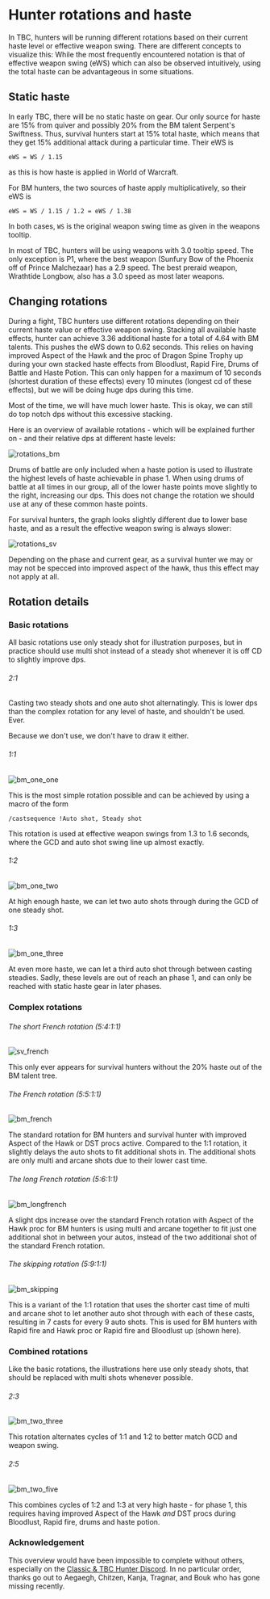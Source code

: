 # Hunter rotations and haste

In TBC, hunters will be running different rotations based on their current haste level or effective weapon swing. There are different concepts to visualize this: While the most frequently encountered notation is that of effective weapon swing (eWS) which can also be observed intuitively, using the total haste can be advantageous in some situations.

## Static haste

In early TBC, there will be no static haste on gear. Our only source for haste are 15% from quiver and possibly 20% from the BM talent Serpent's Swiftness. Thus, survival hunters start at 15% total haste, which means that they get 15% additional attack during a particular time. Their eWS is

```
eWS = WS / 1.15
```

as this is how haste is applied in World of Warcraft.

For BM hunters, the two sources of haste apply multiplicatively, so their eWS is

```
eWS = WS / 1.15 / 1.2 = eWS / 1.38
```

In both cases, `WS` is the original weapon swing time as given in the weapons tooltip.

In most of TBC, hunters will be using weapons with 3.0 tooltip speed. The only exception is P1, where the best weapon (Sunfury Bow of the Phoenix off of Prince Malchezaar) has a 2.9 speed. The best preraid weapon, Wrathtide Longbow, also has a 3.0 speed as most later weapons.

## Changing rotations

During a fight, TBC hunters use different rotations depending on their current haste value or effective weapon swing. Stacking all available haste effects, hunter can achieve 3.36 additional haste for a total of 4.64 with BM talents. This pushes the eWS down to 0.62 seconds. This relies on having improved Aspect of the Hawk and the proc of Dragon Spine Trophy up during your own stacked haste effects from Bloodlust, Rapid Fire, Drums of Battle and Haste Potion. This can only happen for a maximum of 10 seconds (shortest duration of these effects) every 10 minutes (longest cd of these effects), but we will be doing huge dps during this time.

Most of the time, we will have much lower haste. This is okay, we can still do top notch dps without this excessive stacking.

Here is an overview of available rotations - which will be explained further on - and their relative dps at different haste levels:

![rotations_bm](img/rotations_bm.png)

Drums of battle are only included when a haste potion is used to illustrate the highest levels of haste achievable in phase 1. When using drums of battle at all times in our group, all of the lower haste points move slightly to the right, increasing our dps. This does not change the rotation we should use at any of these common haste points.

For survival hunters, the graph looks slightly different due to lower base haste, and as a result the effective weapon swing is always slower:

![rotations_sv](img/rotations_sv.png)

Depending on the phase and current gear, as a survival hunter we may or may not be specced into improved aspect of the hawk, thus this effect may not apply at all.

## Rotation details

### Basic rotations

All basic rotations use only steady shot for illustration purposes, but in practice should use multi shot instead of a steady shot whenever it is off CD to slightly improve dps.

###### 2:1

Casting two steady shots and one auto shot alternatingly. This is lower dps than the complex rotation for any level of haste, and shouldn't be used. Ever.

Because we don't use, we don't have to draw it either.

###### 1:1



![bm_one_one](img/bm_one_one.png)

This is the most simple rotation possible and can be achieved by using a macro of the form

```
/castsequence !Auto shot, Steady shot
```

This rotation is used at effective weapon swings from 1.3 to 1.6 seconds, where the GCD and auto shot swing line up almost exactly.

###### 1:2

![bm_one_two](img/bm_one_two.png)

At high enough haste, we can let two auto shots through during the GCD of one steady shot.

###### 1:3

![bm_one_three](img/bm_one_three.png)

At even more haste, we can let a third auto shot through between casting steadies. Sadly, these levels are out of reach an phase 1, and can only be reached with static haste gear in later phases.

### Complex rotations

###### The short French rotation (5:4:1:1)

![sv_french](img/sv_french.png)

This only ever appears for survival hunters without the 20% haste out of the BM talent tree.

###### The French rotation (5:5:1:1)

![bm_french](img/bm_french.png)

The standard rotation for BM hunters and survival hunter with improved Aspect of the Hawk or DST procs active. Compared to the 1:1 rotation, it slightly delays the auto shots to fit additional shots in. The additional shots are only multi and arcane shots due to their lower cast time.

###### The long French rotation (5:6:1:1)

![bm_longfrench](img/bm_longfrench.png)

A slight dps increase over the standard French rotation with Aspect of the Hawk proc for BM hunters is using multi and arcane together to fit just one additional shot in between your autos, instead of the two additional shot of the standard French rotation.

###### The skipping rotation (5:9:1:1)

![bm_skipping](img/bm_skipping.png)

This is a variant of the 1:1 rotation that uses the shorter cast time of multi and arcane shot to let another auto shot through with each of these casts, resulting in 7 casts for every 9 auto shots. This is used for BM hunters with Rapid fire and Hawk proc or Rapid fire and Bloodlust up (shown here).

### Combined rotations

Like the basic rotations, the illustrations here use only steady shots, that should be replaced with multi shots whenever possible.

###### 2:3

![bm_two_three](img/bm_two_three.png)

This rotation alternates cycles of 1:1 and 1:2 to better match GCD and weapon swing.

###### 2:5

![bm_two_five](img/bm_two_five.png)

This combines cycles of 1:2 and 1:3 at very high haste - for phase 1, this requires having improved Aspect of the Hawk *and* DST procs during Bloodlust, Rapid fire, drums and haste potion.

### Acknowledgement

This overview would have been impossible to complete without others, especially on the [Classic & TBC Hunter Discord](https://discord.gg/8TVHxRr). In no particular order, thanks go out to Aegaegh, Chitzen, Kanja, Tragnar, and Bouk who has gone missing recently.

